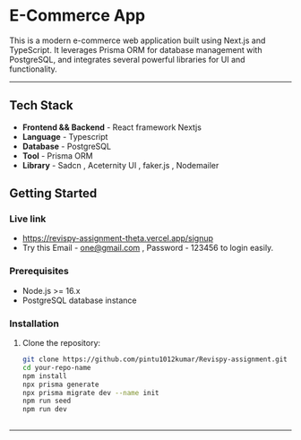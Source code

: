 # E-Commerce App

This is a modern e-commerce web application built using Next.js and TypeScript. It leverages Prisma ORM for database management with PostgreSQL, and integrates several powerful libraries for UI and functionality.

---

## Tech Stack

- **Frontend && Backend** - React framework Nextjs
- **Language** - Typescript
- **Database** - PostgreSQL
- **Tool** - Prisma ORM 
- **Library** - Sadcn , Aceternity UI , faker.js , Nodemailer


## Getting Started

### Live link

- https://revispy-assignment-theta.vercel.app/signup
- Try this Email - one@gmail.com , Password - 123456 to login easily.
  
### Prerequisites

- Node.js >= 16.x
- PostgreSQL database instance

### Installation

1. Clone the repository:
   ```bash
   git clone https://github.com/pintu1012kumar/Revispy-assignment.git
   cd your-repo-name
   npm install
   npx prisma generate
   npx prisma migrate dev --name init
   npm run seed
   npm run dev 
 
---

